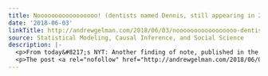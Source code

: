 ```yaml
---
title: Nooooooooooooooooo! (dentists named Dennis, still appearing in 2018)
date: '2018-06-03'
linkTitle: http://andrewgelman.com/2018/06/03/nooooooooooooooooo-dentists-named-dennis-still-appearing-2018/
source: Statistical Modeling, Causal Inference, and Social Science
description: |-
  <p>From today&#8217;s NYT: Another finding of note, published in the Journal of Personality and Social Psychology in 2002, is that people gravitate toward places of residence and occupations that resemble their own names. So, the researchers assert, a higher proportion of men named Louis live in St. Louis than would occur at random, and a [&#8230;]</p>
  <p>The post <a rel="nofollow" href="http://andrewgelman.com/2018/06/03/nooooooooooooooooo-dentists-named-dennis-still-appearing-2018/">Nooooooooo
---
```

